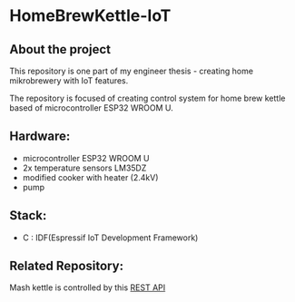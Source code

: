 # HomeBrewKettle-IoT
## About the project
This repository is one part of my engineer thesis - creating home mikrobrewery with IoT features. 

The repository is focused of creating control system for home brew kettle based of microcontroller ESP32 WROOM U.

## Hardware:
- microcontroller ESP32 WROOM U
- 2x temperature sensors LM35DZ
- modified cooker with heater (2.4kV)
- pump

## Stack:
- C : IDF(Espressif IoT Development Framework)

## Related Repository:
Mash kettle is controlled by this [REST API](https://github.com/mateuszlesko/MicroBreweryRecipeAPI)
 
